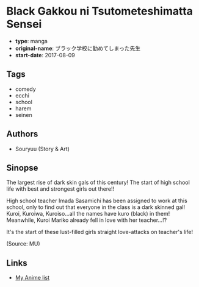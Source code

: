 # Black Gakkou ni Tsutometeshimatta Sensei

-   **type**: manga
-   **original-name**: ブラック学校に勤めてしまった先生
-   **start-date**: 2017-08-09

## Tags

-   comedy
-   ecchi
-   school
-   harem
-   seinen

## Authors

-   Souryuu (Story & Art)

## Sinopse

The largest rise of dark skin gals of this century! The start of high school life with best and strongest girls out there!!

High school teacher Imada Sasamichi has been assigned to work at this school, only to find out that everyone in the class is a dark skinned gal! Kuroi, Kuroiwa, Kuroiso...all the names have kuro (black) in them! Meanwhile, Kuroi Mariko already fell in love with her teacher...!?

It's the start of these lust-filled girls straight love-attacks on teacher's life!

(Source: MU)

## Links

-   [My Anime list](https://myanimelist.net/manga/114003/Black_Gakkou_ni_Tsutometeshimatta_Sensei)

